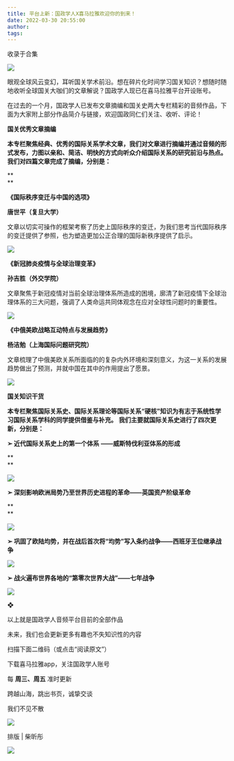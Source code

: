 ```yaml
---
title: 平台上新：国政学人X喜马拉雅欢迎你的到来！
date: 2022-03-30 20:55:00
author: 
tags: 
---
```



收录于合集

![](/images/143/2.gif)

  

眼观全球风云变幻，耳听国关学术前沿。想在碎片化时间学习国关知识？想随时随地收听全球国关大咖们的文章解说？国政学人现已在喜马拉雅平台开设账号。

  

在过去的一个月，国政学人已发布文章摘编和国关史两大专栏精彩的音频作品，下面为大家附上部分作品简介与链接，欢迎国政同仁们关注、收听、评论！

  

  

  

 **国关优秀文章摘编**

**本专栏聚焦经典、优秀的国际关系学术文章，我们对文章进行摘编并通过音频的形式发布，力图以亲和、简洁、明快的方式向听众介绍国际关系的研究前沿与热点。我们对四篇文章完成了摘编，分别是：**

 **  
**

 **《国际秩序变迁与中国的选项》**

 **唐世平（复旦大学）**

  

文章以切实可操作的框架考察了历史上国际秩序的变迁，为我们思考当代国际秩序的变迁提供了参照，也为塑造更加公正合理的国际新秩序提供了启示。

  

![](/images/143/3.jpeg)

  

 **《新冠肺炎疫情与全球治理变革》**

 **孙吉胜（外交学院）**

  

文章聚焦于新冠疫情对当前全球治理体系所造成的困境，廓清了新冠疫情下全球治理体系的三大问题，强调了人类命运共同体观念在应对全球性问题时的重要性。

  

![](/images/143/4.jpeg)

  

 **《中俄美欧战略互动特点与发展趋势》**

 **杨洁勉（上海国际问题研究院）**

  

文章梳理了中俄美欧关系所面临的的复杂内外环境和深刻意义，为这一关系的发展趋势做出了预测，并就中国在其中的作用提出了愿景。

  

![](/images/143/5.jpeg)

  

 **国关知识干货**

 **本专栏聚焦国际关系史、国际关系理论等国际关系“硬核”知识为有志于系统性学习国际关系学科的同学提供借鉴与补充。**
**我们主要就国际关系史进行了四次更新，分别是：**

  

 **➢ 近代国际关系史上的第一个体系** **——威斯特伐利亚体系的形成**

 **  
**

![](/images/143/6.jpeg)

  

 **➢ 深刻影响欧洲局势乃至世界历史进程的革命——英国资产阶级革命**

 **  
**

![](/images/143/7.jpeg)

  

 **➢ 巩固了欧陆均势，并在战后首次将“均势”写入条约战争——西班牙王位继承战争**

  

![](/images/143/8.jpeg)

  

 **➢ 战火遍布世界各地的“第零次世界大战”——七年战争**

  

![](/images/143/9.jpeg)

  

❖

  

以上就是国政学人音频平台目前的全部作品

未来，我们也会更新更多有趣也不失知识性的内容

扫描下面二维码（或点击“阅读原文”）

下载喜马拉雅app，关注国政学人账号

每 **周三、周五** 准时更新

跨越山海，跳出书页，诚挚交谈

我们不见不散

  

![](/images/143/10.png)

  

排版 | 柴昕彤  

  
![](/images/143/11.gif)

  

  


